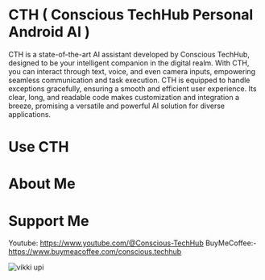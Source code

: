 # CTH  ( Conscious TechHub Personal Android AI )

CTH is a state-of-the-art AI assistant developed by Conscious TechHub, designed to be your intelligent companion in the digital realm. With CTH, you can interact through text, voice, and even camera inputs, empowering seamless communication and task execution. CTH is equipped to handle exceptions gracefully, ensuring a smooth and efficient user experience. Its clear, long, and readable code makes customization and integration a breeze, promising a versatile and powerful AI solution for diverse applications.

# Use CTH

# About Me

# Support Me

Youtube:      https://www.youtube.com/@Conscious-TechHub
BuyMeCoffee:-  https://www.buymeacoffee.com/conscious.techhub


![vikki upi](https://github.com/Conscious-TechHub/CTH/assets/154298522/d31515c7-eb14-4517-a761-9975fc3dcea5)
